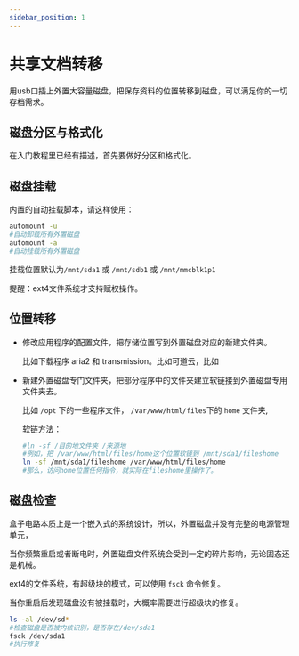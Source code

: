 ```yaml
---
sidebar_position: 1
---
```


# 共享文档转移
用usb口插上外置大容量磁盘，把保存资料的位置转移到磁盘，可以满足你的一切存档需求。

## 磁盘分区与格式化

在入门教程里已经有描述，首先要做好分区和格式化。

## 磁盘挂载

内置的自动挂载脚本，请这样使用：

```bash
automount -u
#自动卸载所有外置磁盘
automount -a
#自动挂载所有外置磁盘
```

挂载位置默认为```/mnt/sda1``` 或 ```/mnt/sdb1``` 或 ```/mnt/mmcblk1p1```

提醒：ext4文件系统才支持赋权操作。

## 位置转移

- 修改应用程序的配置文件，把存储位置写到外置磁盘对应的新建文件夹。

  比如下载程序 aria2 和 transmission。比如可道云，比如

- 新建外置磁盘专门文件夹，把部分程序中的文件夹建立软链接到外置磁盘专用文件夹去。

  比如 ```/opt``` 下的一些程序文件， ```/var/www/html/files```下的 ```home``` 文件夹,

  软链方法：

  ```bash
  #ln -sf /目的地文件夹 /来源地
  #例如，把 /var/www/html/files/home这个位置软链到 /mnt/sda1/fileshome
  ln -sf /mnt/sda1/fileshome /var/www/html/files/home
  #那么，访问home位置任何指令，就实际在fileshome里操作了。
  ```

## 磁盘检查

盒子电路本质上是一个嵌入式的系统设计，所以，外置磁盘并没有完整的电源管理单元，

当你频繁重启或者断电时，外置磁盘文件系统会受到一定的碎片影响，无论固态还是机械。

ext4的文件系统，有超级块的模式，可以使用 ```fsck``` 命令修复。

当你重启后发现磁盘没有被挂载时，大概率需要进行超级块的修复。

```bash
ls -al /dev/sd*
#检查磁盘是否被内核识别，是否存在/dev/sda1
fsck /dev/sda1
#执行修复
```


